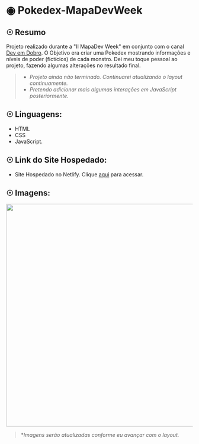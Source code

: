 # ◉ Pokedex-MapaDevWeek


## ☉ Resumo
  Projeto realizado durante a "II MapaDev Week" em conjunto com o canal [Dev em Dobro](https://www.youtube.com/c/DevemDobro).
  O Objetivo era criar uma Pokedex mostrando informações e níveis de poder (fictícios) de cada monstro. Dei meu toque pessoal ao projeto, fazendo algumas alterações no resultado final.
  
> - *Projeto ainda não terminado. Continuarei atualizando o layout continuamente.*
> - *Pretendo adicionar mais algumas interações em JavaScript posteriormente.*
  
## ☉ Linguagens:
- HTML
- CSS
- JavaScript.

## ☉ Link do Site Hospedado:
- Site Hospedado no Netlify. Clique <a href="https://itopokedex.netlify.app" target="_blank">aqui</a> para acessar.

## ☉ Imagens:
<img src="https://cdn.discordapp.com/attachments/910354379729674313/954562540883554424/unknown.png" width="600px"></img>
> **Imagens serão atualizadas conforme eu avançar com o layout.*
